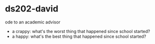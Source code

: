 # ds202-david
ode to an academic advisor 
- a crappy: what's the worst thing that happened since school started?
- a happy: what's the best thing that happened since school started?
